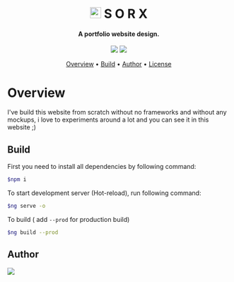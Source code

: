 <h1 align="center">
  <br>
  <img src="https://hotemoji.com/images/dl/i/ghost-emoji-by-twitter.png" alt="Ghost" width="25">
  S O R X
  <br>
</h1>
<h4 align="center">A portfolio website design.</h4>
<p align="center">
  <img src="https://img.shields.io/npm/v/npm?style=flat-square">
  <img src="https://img.shields.io/npm/v/@angular/cli?label=%40angular%2Fcli&style=flat-square">
</p>
<p align="center">
  <a href="#overview">Overview</a> •
  <a href="#build">Build</a> •
  <a href="#author">Author</a> •
  <a href="#license">License</a>
</p>

# Overview

<p align="center">
</p>
I've build this website from scratch without no frameworks and without any mockups, i love to experiments around a lot and you can see it in this website ;)

## Build

First you need to install all dependencies by following command:

```bash
$npm i
```

To start development server (Hot-reload), run following command:

```bash
$ng serve -o
```

To build ( add `--prod` for production build)

```bash
$ng build --prod
```

## Author

[![](https://img.shields.io/badge/SorX-Sourabh--Patel-green?style=for-the-badge)](https://imsorx.github.io)
